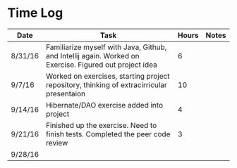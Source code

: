 # Time Log

| Date | Task | Hours | Notes|
|------|------|-------|------|
| 8/31/16| Familiarize myself with Java, Github, and Intellij again. Worked on Exercise. Figured out project idea | 6 | |
| 9/7/16 | Worked on exercises, starting project repository, thinking of extracirricular presentaion   |  10  |   | 
| 9/14/16 | Hibernate/DAO exercise added into project |  4 |   | 
| 9/21/16 | Finished up the exercise. Need to finish tests. Completed the peer code review  | 3  |   | 
| 9/28/16 |   |  |   | 